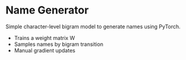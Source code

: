 # Name Generator

Simple character-level bigram model to generate names using PyTorch.

- Trains a weight matrix W
- Samples names by bigram transition
- Manual gradient updates
